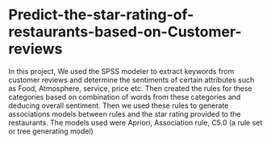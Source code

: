 # Predict-the-star-rating-of-restaurants-based-on-Customer-reviews
 In this project, We used the SPSS modeler to extract keywords from customer reviews and determine the sentiments of certain attributes such as Food, Atmosphere, service, price etc. Then created the rules for these categories based on combination of words from these categories and deducing overall sentiment. Then we used these rules to generate associations models between rules and the star rating provided to the restaurants. The models used were Apriori, Association rule, C5.0 (a rule set or tree generating model)
